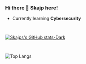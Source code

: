 ### Hi there 👋 **Skajp** here!

- Currently learning **Cybersecurity**

<br>

[![Skajps's GitHub stats-Dark](https://github-readme-stats.vercel.app/api?username=SkajpCZ&show_icons=true&theme=dark#gh-dark-mode-only)](https://github.com/S/github-readme-stats#gh-dark-mode-only)

<br>

![Top Langs](https://github-readme-stats.vercel.app/api/top-langs/?username=SkajpCZ&hide_progress=false&theme=dark#gh-dark-mode-only)
